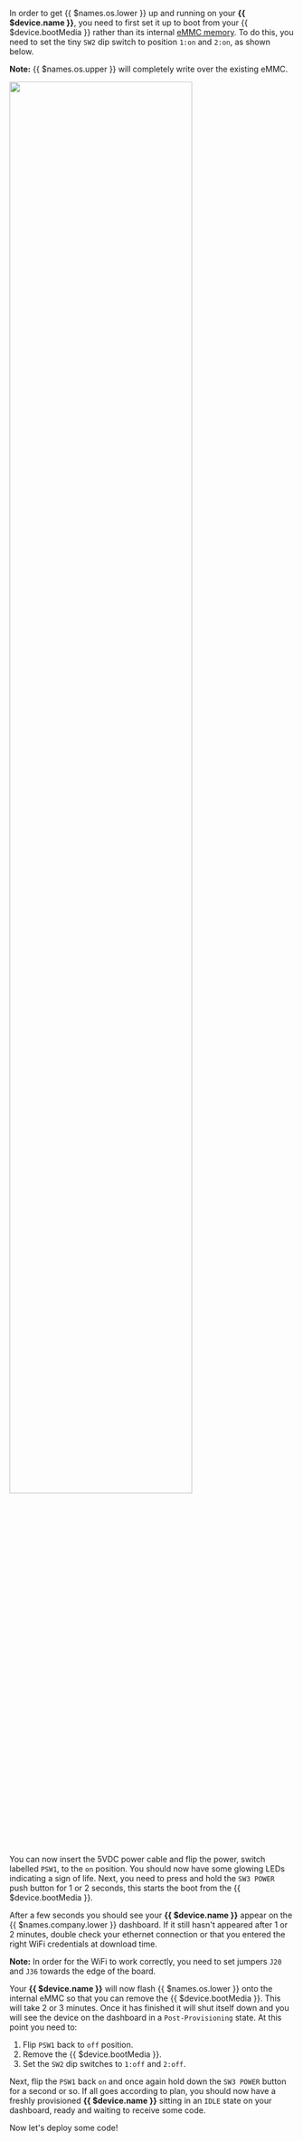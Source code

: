 In order to get {{ $names.os.lower }} up and running on your **{{ $device.name }}**, you need to first set it up to boot from your {{ $device.bootMedia }} rather than its internal [eMMC memory][emmc-link]. To do this, you need to set the tiny `SW2` dip switch to position `1:on` and `2:on`, as shown below.

__Note:__ {{ $names.os.upper }} will completely write over the existing eMMC.

<img src="/img/artik10/artik10-dev-kit.png" width="80%">

You can now insert the 5VDC power cable and flip the power, switch labelled `PSW1`, to the `on` position. You should now have some glowing LEDs indicating a sign of life. Next, you need to press and hold the `SW3 POWER` push button for 1 or 2 seconds, this starts the boot from the {{ $device.bootMedia }}.

After a few seconds you should see your **{{ $device.name }}** appear on the {{ $names.company.lower }} dashboard. If it still hasn't appeared after 1 or 2 minutes, double check your ethernet connection or that you entered the right WiFi credentials at download time.

__Note:__ In order for the WiFi to work correctly, you need to set jumpers `J20` and `J36` towards the edge of the board.

Your **{{ $device.name }}** will now flash {{ $names.os.lower }} onto the internal eMMC so that you can remove the {{ $device.bootMedia }}. This will take 2 or 3 minutes. Once it has finished it will shut itself down and you will see the device on the dashboard in a `Post-Provisioning` state. At this point you need to:
1. Flip `PSW1` back to `off` position.
2. Remove the {{ $device.bootMedia }}.
3. Set the  `SW2` dip switches to `1:off` and `2:off`.

Next, flip the `PSW1` back `on` and once again hold down the `SW3 POWER` button for a second or so. If all goes according to plan, you should now have a freshly provisioned **{{ $device.name }}** sitting in an `IDLE` state on your dashboard, ready and waiting to receive some code.

Now let's deploy some code!

[emmc-link]:http://www.datalight.com/solutions/technologies/emmc/what-is-emmc
